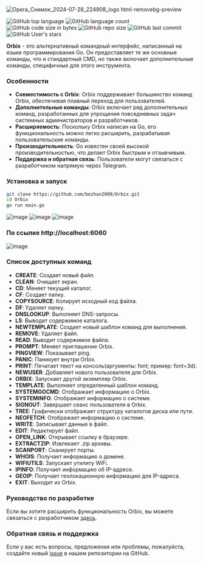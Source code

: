 ![Opera_Снимок_2024-07-28_224908_logo html-removebg-preview](https://github.com/user-attachments/assets/9849e2a9-af26-4e69-bc3e-b335ecdacedc)

![GitHub top language](https://img.shields.io/github/languages/top/bezhan2009/ORPXI) 
![GitHub language count](https://img.shields.io/github/languages/count/bezhan2009/ORPXI)
![GitHub code size in bytes](https://img.shields.io/github/languages/code-size/bezhan2009/ORPXI)
![GitHub repo size](https://img.shields.io/github/repo-size/bezhan2009/ORPXI) 
![GitHub last commit](https://img.shields.io/github/last-commit/bezhan2009/ORPXI)
![GitHub User's stars](https://img.shields.io/github/stars/bezhan2009?style=social)

**Orbix** - это альтернативный командный интерфейс, написанный на языке программирования Go. Он предоставляет те же основные команды, что и стандартный CMD, но также включает дополнительные команды, специфичные для этого инструмента.

### Особенности

- **Совместимость с Orbix**: Orbix поддерживает большинство команд Orbix, обеспечивая плавный переход для пользователей.
- **Дополнительные команды**: Orbix включает ряд дополнительных команд, разработанных для упрощения повседневных задач системных администраторов и разработчиков.
- **Расширяемость**: Поскольку Orbix написан на Go, его функциональность можно легко расширить, разрабатывая пользовательские команды.
- **Производительность**: Go известен своей высокой производительностью, что делает Orbix быстрым и отзывчивым.
- **Поддержка и обратная связь**: Пользователи могут связаться с разработчиком напрямую через Telegram.

### Установка и запуск

```bash
git clone https://github.com/bezhan2009/Orbix.git
cd Orbix
go run main.go
```
![image](https://github.com/user-attachments/assets/2b540539-45d5-4aee-acfe-236682cbb3ea)
![image](https://github.com/user-attachments/assets/c2a23ac9-e6d3-45a6-bde7-d9301202f637)
![image](https://github.com/user-attachments/assets/20216f61-7171-44e9-aa8c-0b9ccf57bf2c)

### По ссылке http://localhost:6060
![image](https://github.com/user-attachments/assets/dc2d0b92-0c81-4658-873d-b1b39fcbdd5b)

### Список доступных команд

- **CREATE**: Создает новый файл.
- **CLEAN**: Очищает экран.
- **CD**: Меняет текущий каталог.
- **CF**: Создает папку.
- **COPYSOURCE**: Копирует исходный код файла.
- **DF**: Удаляет папку.
- **DNSLOOKUP**: Выполняет DNS-запросы.
- **LS**: Выводит содержимое каталога.
- **NEWTEMPLATE**: Создает новый шаблон команд для выполнения.
- **REMOVE**: Удаляет файл.
- **READ**: Выводит содержимое файла.
- **PROMPT**: Меняет приглашение Orbix.
- **PINGVIEW**: Показывает ping.
- **PANIC**: Паникует внутри Orbix.
- **PRINT**: Печатает текст на консоль(аргументы: font; пример: font=3d).
- **NEWUSER**: Добавляет нового пользователя для Orbix.
- **ORBIX**: Запускает другой экземпляр Orbix.
- **TEMPLATE**: Выполняет определенный шаблон команд.
- **SYSTEMGOCMD**: Отображает информацию о Orbix.
- **SYSTEMINFO**: Отображает информацию о системе.
- **SIGNOUT**: Завершает сеанс пользователя в Orbix.
- **TREE**: Графически отображает структуру каталогов диска или пути.
- **NEOFETCH**: Отображает информацию о системе.
- **WRITE**: Записывает данные в файл.
- **EDIT**: Редактирует файл.
- **OPEN_LINK**: Открывает ссылку в браузере.
- **EXTRACTZIP**: Извлекает .zip архивы.
- **SCANPORT**: Сканирует порты.
- **WHOIS**: Получает информацию о домене.
- **WIFIUTILS**: Запускает утилиту WiFi.
- **IPINFO**: Получает информацию об IP-адресе.
- **GEOIP**: Получает геолокационную информацию для IP-адреса.
- **EXIT**: Выходит из Orbix.

### Руководство по разработке

Если вы хотите расширить функциональность Orbix, вы можете связаться с разработчиком [здесь](https://t.me/JustBejan).

### Обратная связь и поддержка

Если у вас есть вопросы, предложения или проблемы, пожалуйста, создайте новый [issue](https://github.com/bezhan2009/Orbix/issues/new) в нашем репозитории на GitHub.
